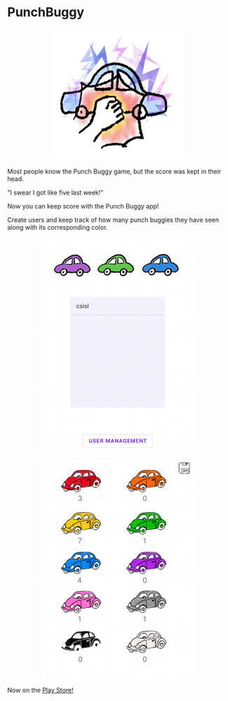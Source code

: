 # PunchBuggy

<p align="center">
    <img src="Icon.png" width="300" height="300">
</p>

Most people know the Punch Buggy game, but the score was kept in their head.  

"I swear I got like five last week!"

Now you can keep score with the Punch Buggy app!

Create users and keep track of how many punch buggies they have seen
along with its corresponding color. 

<p align="center">
  <img src="MainView.png" width="350" height="500">
  <img src="UserView.png" width="350" height="500">
</p>

Now on the [Play Store!](https://play.google.com/store/apps/details?id=com.punchbuggy.game)